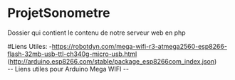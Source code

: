 # ProjetSonometre
Dossier qui contient le contenu de notre serveur web en php

#Liens Utiles:
-https://robotdyn.com/mega-wifi-r3-atmega2560-esp8266-flash-32mb-usb-ttl-ch340g-micro-usb.html
(http://arduino.esp8266.com/stable/package_esp8266com_index.json)<br />
--  Liens utiles pour Arduino Mega WIFI  --
#
